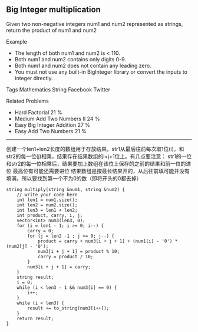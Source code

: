 ## Big Integer multiplication  ##

Given two non-negative integers num1 and num2 represented as strings, return the product of num1 and num2

Example

- The length of both num1 and num2 is < 110.
- Both num1 and num2 contains only digits 0-9.
- Both num1 and num2 does not contain any leading zero.
- You must not use any built-in BigInteger library or convert the inputs to integer directly.

Tags 
Mathematics String Facebook Twitter

Related Problems 

- Hard Factorial 21 %
- Medium Add Two Numbers II 24 %
- Easy Big Integer Addition 27 %
- Easy Add Two Numbers 21 %

----------
创建一个len1+len2长度的数组用于存放结果，str1从最后往前每次取1位(i)，和str2的每一位(j)相乘，结果存在结果数组的i+j+1位上。有几点要注意：
str1的一位和str2的每一位相乘后，结果要加上数组在该位上保存的之前的结果和前一位的进位
最高位有可能还需要进位
结果数组是按最长结果开的，从后往前填可能并没有填满，所以要找到第一个不为0的数（即将开头的0都去掉）

	string multiply(string &num1, string &num2) {
	    // write your code here
	    int len1 = num1.size();
	    int len2 = num2.size();
	    int len3 = len1 + len2;
	    int product, carry, i, j;
	    vector<int> num3(len3, 0);
	    for (i = len1 - 1; i >= 0; i--) {
	        carry = 0;
	        for (j = len2 -1 ; j >= 0; j--) {
	            product = carry + num3[i + j + 1] + (num1[i] - '0') * (num2[j] - '0');
	            num3[i + j + 1] = product % 10;
	            carry = product / 10;
	        }
	        num3[i + j + 1] = carry;
	    }
	    string result;
	    i = 0;
	    while (i < len3 - 1 && num3[i] == 0) {
	        i++;
	    }
	    while (i < len3) {
	        result += to_string(num3[i++]);
	    }
	    return result;
	}